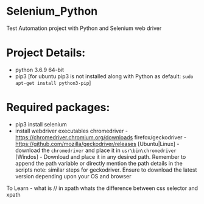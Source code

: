 # Selenium_Python
Test Automation project with Python and Selenium web driver

# Project Details:
- python 3.6.9 64-bit
- pip3 
  [for ubuntu pip3 is not installed along with Python as default: 
  `sudo apt-get install python3-pip`]

# Required packages:
- pip3 install selenium
- install webdriver executables
  chromedriver - https://chromedriver.chromium.org/downloads
  firefox/geckodriver - https://github.com/mozilla/geckodriver/releases
  [Ubuntu|Linux] - download the `chromedriver` and place it in `usr\bin\chromedriver`
  [Windos] - Download and place it in any desired path. Remember to append
  the path variable or directly mention the path details in the scripts
  note: similar steps for geckodriver. Ensure to download the latest version depending upon your      OS and browser


To Learn - 
what is // in xpath
whats the difference between css selector and xpath